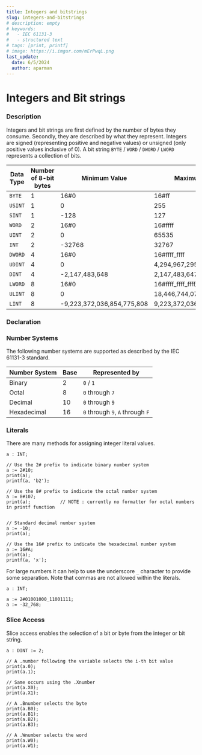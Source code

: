 ```yaml
---
title: Integers and bitstrings
slug: integers-and-bitstrings
# description: empty
# keywords:
#   - IEC 61131-3
#   - structured text
# tags: [print, printf]
# image: https://i.imgur.com/mErPwqL.png
last_update:
  date: 6/5/2024
  author: aparman
---
```


# Integers and Bit strings

### Description

Integers and bit strings are first defined by the number of bytes they consume. Secondly, they are described by what they represent. Integers are signed (representing positive and negative values) or unsigned (only positive values inclusive of 0). A bit string `BYTE` / `WORD` / `DWORD` / `LWORD` represents a collection of bits.

| Data Type | Number of 8-bit bytes | Minimum Value              | Maximum Value              |
| --------- | --------------------- | -------------------------- | -------------------------- |
| `BYTE`    | 1                     | 16#0                       | 16#ff                      |
| `USINT`   | 1                     | 0                          | 255                        |
| `SINT`    | 1                     | -128                       | 127                        |
| `WORD`    | 2                     | 16#0                       | 16#ffff                    |
| `UINT`    | 2                     | 0                          | 65535                      |
| `INT`     | 2                     | -32768                     | 32767                      |
| `DWORD`   | 4                     | 16#0                       | 16#ffff_ffff               |
| `UDINT`   | 4                     | 0                          | 4,294,967,295              |
| `DINT`    | 4                     | -2,147,483,648             | 2,147,483,647              |
| `LWORD`   | 8                     | 16#0                       | 16#ffff_ffff_ffff_ffff     |
| `ULINT`   | 8                     | 0                          | 18,446,744,073,709,551,615 |
| `LINT`    | 8                     | -9,223,372,036,854,775,808 | 9,223,372,036,854,775,807  |

### Declaration

### Number Systems

The following number systems are supported as described by the IEC 61131-3 standard.

| Number System | Base | Represented by                   |
| ------------- | ---- | -------------------------------- |
| Binary        | 2    | `0` / `1`                        |
| Octal         | 8    | `0` through `7`                  |
| Decimal       | 10   | `0` through `9`                  |
| Hexadecimal   | 16   | `0` through `9`, `A` through `F` |

### Literals

There are many methods for assigning integer literal values.

```iecst
a : INT;

// Use the 2# prefix to indicate binary number system
a := 2#10;
print(a);
printf(a, 'b2');

// Use the 8# prefix to indicate the octal number system
a := 8#107;
print(a);           // NOTE : currently no formatter for octal numbers in printf function


// Standard decimal number system
a := -10;
print(a);

// Use the 16# prefix to indicate the hexadecimal number system
a := 16#A;
print(a);
printf(a, 'x');
```

For large numbers it can help to use the underscore `_` character to provide some separation. Note that commas are not allowed within the literals.

```iecst
a : INT;

a := 2#01001000_11001111;
a := -32_768;
```

### Slice Access

Slice access enables the selection of a bit or byte from the integer or bit string.

```iecst
a : DINT := 2;

// A .number following the variable selects the i-th bit value
print(a.0);
print(a.1);

// Same occurs using the .Xnumber
print(a.X0);
print(a.X1);

// A .Bnumber selects the byte
print(a.B0);
print(a.B1);
print(a.B2);
print(a.B3);

// A .Wnumber selects the word
print(a.W0);
print(a.W1);
```
